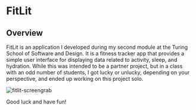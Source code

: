 # FitLit

## Overview

FitLit is an application I developed during my second module at the Turing School of Software and Design. It is a fitness tracker app that provides a simple user interface for displaying data related to activity, sleep, and hydration. While this was intended to be a partner project, but in a class with an odd number of students, I got lucky or unlucky, depending on your perspective, and ended up working on this project solo. 

![fitlit-screengrab](https://user-images.githubusercontent.com/27085714/63947052-c3fa9e00-ca65-11e9-8b8b-79d2534bc88e.png)



Good luck and have fun!
